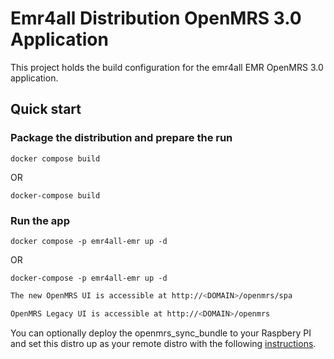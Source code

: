 # Emr4all Distribution OpenMRS 3.0 Application

This project holds the build configuration for the emr4all EMR OpenMRS 3.0 application.

## Quick start

### Package the distribution and prepare the run

```
docker compose build
```

OR 

```
docker-compose build 
```

### Run the app

```
docker compose -p emr4all-emr up -d
```

OR 

```
docker-compose -p emr4all-emr up -d 
```

```bash
The new OpenMRS UI is accessible at http://<DOMAIN>/openmrs/spa

OpenMRS Legacy UI is accessible at http://<DOMAIN>/openmrs
```

You can optionally deploy the openmrs_sync_bundle to your Raspbery PI and set this distro up as your remote distro with the following [instructions](https://github.com/emr4allproject/openmrs_sync_bundle#README.md). 



